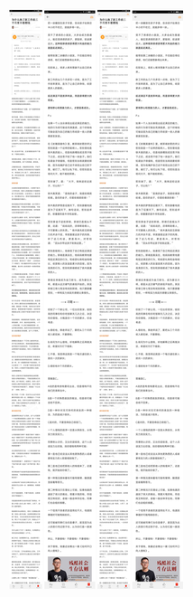 ![](../../images/2017年02月/GX0214-为什么换了新工作前三个月里不要攒钱.jpg)
![](../../images/2017年02月/GX0214-为什么换了新工作前三个月里不要攒钱2.jpg)
![](../../images/2017年02月/GX0214-为什么换了新工作前三个月里不要攒钱.jpg)
![](../../images/2017年02月/GX0214-为什么换了新工作前三个月里不要攒钱2.jpg)
